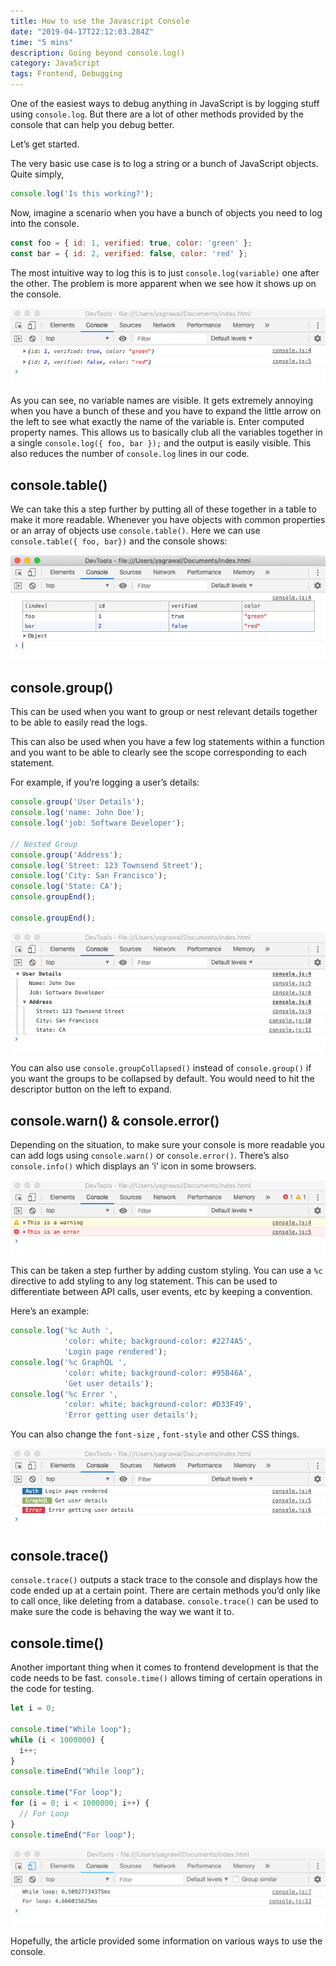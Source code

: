 ```yaml
---
title: How to use the Javascript Console
date: "2019-04-17T22:12:03.284Z"
time: "5 mins"
description: Going beyond console.log()
category: JavaScript
tags: Frontend, Debugging
---
```


One of the easiest ways to debug anything in JavaScript is by logging stuff
using `console.log`. But there are a lot of other methods provided by the
console that can help you debug better.

Let’s get started.

The very basic use case is to log a string or a bunch of JavaScript objects.
Quite simply,

```js
console.log('Is this working?');
```

Now, imagine a scenario when you have a bunch of objects you need to log into
the console.

```js
const foo = { id: 1, verified: true, color: 'green' };
const bar = { id: 2, verified: false, color: 'red' };
```

The most intuitive way to log this is to just `console.log(variable)` one after
the other. The problem is more apparent when we see how it shows up on the
console.

![console log result without variable names visible](./image1.png)

As you can see, no variable names are visible. It gets extremely annoying when
you have a bunch of these and you have to expand the little arrow on the left
to see what exactly the name of the variable is. Enter computed property names.
This allows us to basically club all the variables together in a single
`console.log({ foo, bar });` and the output is easily visible. This also
reduces the number of `console.log` lines in our code.

## console.table()

We can take this a step further by putting all of these together in a table to
make it more readable. Whenever you have objects with common properties or an
array of objects use `console.table()`. Here we can use
`console.table({ foo, bar})` and the console shows:

![console.table() in action](./image2.png)

## console.group()

This can be used when you want to group or nest relevant details together to be
able to easily read the logs.

This can also be used when you have a few log statements within a function and
you want to be able to clearly see the scope corresponding to each statement.

For example, if you’re logging a user’s details:

```js
console.group('User Details');
console.log('name: John Doe');
console.log('job: Software Developer');

// Nested Group
console.group('Address');
console.log('Street: 123 Townsend Street');
console.log('City: San Francisco');
console.log('State: CA');
console.groupEnd();

console.groupEnd();
```

![console.group() in action](./image3.png)

You can also use `console.groupCollapsed()` instead of `console.group()` if you
want the groups to be collapsed by default. You would need to hit the
descriptor button on the left to expand.

## console.warn() & console.error()

Depending on the situation, to make sure your console is more readable you can
add logs using `console.warn()` or `console.error()`. There’s also
`console.info()` which displays an ‘i’ icon in some browsers.

![console.warn() in action](./image4.png)    

This can be taken a step further by adding custom styling. You can use a `%c`
directive to add styling to any log statement. This can be used to
differentiate between API calls, user events, etc by keeping a convention.

Here’s an example:

```js
console.log('%c Auth ',
            'color: white; background-color: #2274A5',
            'Login page rendered');
console.log('%c GraphQL ',
            'color: white; background-color: #95B46A',
            'Get user details');
console.log('%c Error ',
            'color: white; background-color: #D33F49',
            'Error getting user details');
```

You can also change the `font-size` , `font-style` and other CSS things.

![console styling](./image5.png)    

## console.trace()

`console.trace()` outputs a stack trace to the console and displays how the
code ended up at a certain point. There are certain methods you’d only like to
call once, like deleting from a database. `console.trace()` can be used to make
sure the code is behaving the way we want it to.

## console.time()

Another important thing when it comes to frontend development is that the code
needs to be fast. `console.time()` allows timing of certain operations in the
code for testing.

```js
let i = 0;

console.time("While loop");
while (i < 1000000) {
  i++;
}
console.timeEnd("While loop");

console.time("For loop");
for (i = 0; i < 1000000; i++) {
  // For Loop
}
console.timeEnd("For loop");
```

![console.time in action](./image6.png)  

Hopefully, the article provided some information on various ways to use the
console.
